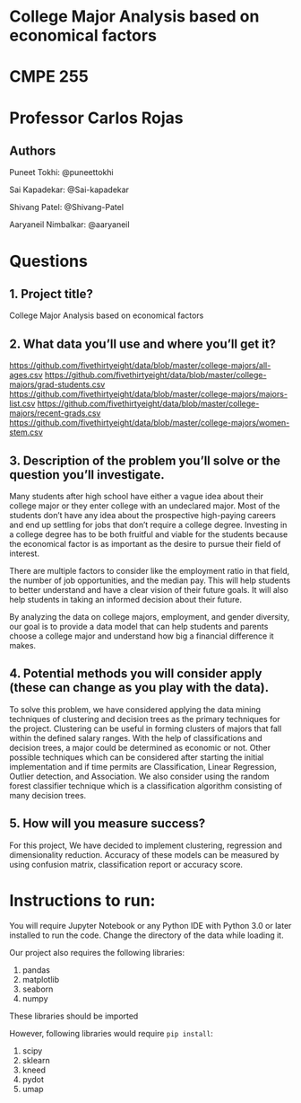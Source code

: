 # College Major Analysis based on economical factors
# CMPE 255  
# Professor Carlos Rojas

## Authors
Puneet Tokhi: @puneettokhi

Sai Kapadekar: @Sai-kapadekar

Shivang Patel: @Shivang-Patel

Aaryaneil Nimbalkar: @aaryaneil

# Questions
## 1. Project title?
College Major Analysis based on economical factors

## 2. What data you’ll use and where you’ll get it?
https://github.com/fivethirtyeight/data/blob/master/college-majors/all-ages.csv
https://github.com/fivethirtyeight/data/blob/master/college-majors/grad-students.csv
https://github.com/fivethirtyeight/data/blob/master/college-majors/majors-list.csv
https://github.com/fivethirtyeight/data/blob/master/college-majors/recent-grads.csv
https://github.com/fivethirtyeight/data/blob/master/college-majors/women-stem.csv

## 3. Description of the problem you’ll solve or the question you’ll investigate.
Many students after high school have either a vague idea about their college major or they enter college with an undeclared major. Most of the students don’t have any idea about the prospective high-paying careers and end up settling for jobs that don’t require a college degree. Investing in a college degree has to be both fruitful and viable for the students because the economical factor is as important as the desire to pursue their field of interest.

There are multiple factors to consider like the employment ratio in that field, the number of job opportunities, and the median pay. This will help students to better understand and have a clear vision of their future goals. It will also help students in taking an informed decision about their future.

By analyzing the data on college majors, employment, and gender diversity, our goal is to provide a data model that can help students and parents choose a college major and understand how big a financial difference it makes.  

## 4. Potential methods you will consider apply (these can change as you play with the data).
To solve this problem, we have considered applying the data mining techniques of clustering and decision trees as the primary techniques for the project. Clustering can be useful in forming clusters of majors that fall within the defined salary ranges. With the help of classifications and decision trees, a major could be determined as economic or not. Other possible techniques which can be considered after starting the initial implementation and if time permits are Classification, Linear Regression, Outlier detection, and Association. We also consider using the random forest classifier technique which is a classification algorithm consisting of many decision trees. 

## 5. How will you measure success?
For this project, We have decided to implement clustering, regression and dimensionality reduction. Accuracy of these models can be measured by using confusion matrix, classification report or accuracy score.

# Instructions to run:
You will require Jupyter Notebook or any Python IDE with Python 3.0 or later installed to run the code.
Change the directory of the data while loading it.

Our project also requires the following libraries:

1. pandas
2. matplotlib
3. seaborn
4. numpy


These libraries should be imported

However, following libraries would require `pip install`:
1. scipy
2. sklearn
3. kneed
4. pydot
5. umap

